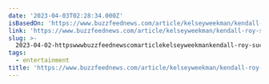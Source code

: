 ```yaml
---
date: '2023-04-03T02:28:34.000Z'
isBasedOn: 'https://www.buzzfeednews.com/article/kelseyweekman/kendall-roy-succession-fans'
link: 'https://www.buzzfeednews.com/article/kelseyweekman/kendall-roy-succession-fans'
slug: >-
  2023-04-02-httpswwwbuzzfeednewscomarticlekelseyweekmankendall-roy-succession-fans
tags:
  - entertainment
title: 'https://www.buzzfeednews.com/article/kelseyweekman/kendall-roy-succession-fans'
---
```


